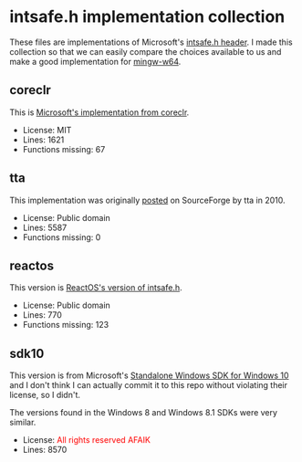 # intsafe.h implementation collection

These files are implementations of Microsoft's [intsafe.h header](https://msdn.microsoft.com/en-us/library/windows/desktop/ff521693).
I made this collection so that we can easily compare the choices available to us and make a good implementation for [mingw-w64](http://mingw-w64.org/).

## coreclr

This is [Microsoft's implementation from coreclr](https://github.com/dotnet/coreclr/blob/master/src/pal/inc/rt/intsafe.h).

* License: MIT
* Lines: 1621
* Functions missing: 67

## tta

This implementation was originally [posted](https://sourceforge.net/p/mingw-w64/feature-requests/33/) on SourceForge by tta in 2010.

* License: Public domain
* Lines: 5587
* Functions missing: 0

## reactos

This version is [ReactOS's version of intsafe.h](https://code.google.com/p/reactos-mirror/source/browse/trunk/reactos/include/psdk/intsafe.h?r=56995).

* License: Public domain
* Lines: 770
* Functions missing: 123

## sdk10

This version is from Microsoft's [Standalone Windows SDK for Windows 10](https://msdn.microsoft.com/en-us/windows/hardware/dn913721.aspx) and I don't think I can actually commit it to this repo without violating their license, so I didn't.

The versions found in the Windows 8 and Windows 8.1 SDKs were very similar.

* License: <font color='red'>All rights reserved AFAIK</font>
* Lines: 8570